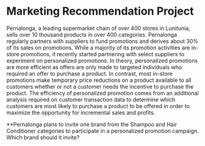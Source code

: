 # Marketing Recommendation Project

Pernalonga, a leading supermarket chain of over 400 stores in Lunitunia, sells over 10 thousand products in over 400 categories.  Pernalonga regularly partners with suppliers to fund promotions and derives about 30% of its sales on promotions.  While a majority of its promotion activities are in-store promotions, it recently started partnering with select suppliers to experiment on personalized promotions.  In theory, personalized promotions are more efficient as offers are only made to targeted individuals who required an offer to purchase a product.  In contrast, most in-store promotions make temporary price reductions on a product available to all customers whether or not a customer needs the incentive to purchase the product.  The efficiency of personalized promotion comes from an additional analysis required on customer transaction data to determine which customers are most likely to purchase a product to be offered in order to maximize the opportunity for incremental sales and profits.

**Pernalonga plans to invite one brand from the Shampoo and Hair Conditioner categories to participate in a personalized promotion campaign. Which brand should it invite?
